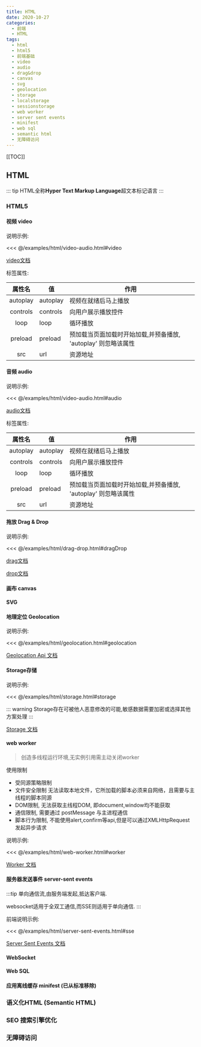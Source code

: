 ```yaml
---
title: HTML
date: 2020-10-27
categories:
  - 前端
  - HTML
tags:
  - html
  - html5
  - 前端基础
  - video
  - audio
  - drag&drop
  - canvas
  - svg
  - geolocation
  - storage
  - localstorage
  - sessionstorage
  - web worker
  - server sent events
  - minifest
  - web sql
  - semantic html
  - 无障碍访问
---
```


[[TOC]]

## HTML

::: tip
HTML全称**Hyper Text Markup Language**超文本标记语言
:::

### HTML5

#### 视频 video

说明示例:

<<< @/examples/html/video-audio.html#video

[video文档](https://developer.mozilla.org/zh-CN/docs/Web/HTML/Element/video)

标签属性:

|属性名|值|作用|
|:--:| -- | -- |
autoplay | autoplay | 视频在就绪后马上播放
controls | controls | 向用户展示播放控件
loop | loop | 循环播放
preload | preload | 预加载当页面加载时开始加载,并预备播放, 'autoplay' 则忽略该属性
src | url | 资源地址

#### 音频 audio

说明示例:

<<< @/examples/html/video-audio.html#audio

[audio文档](https://developer.mozilla.org/zh-CN/docs/Web/HTML/Element/audio)

标签属性:

|属性名|值|作用|
|:--:| -- | -- |
autoplay | autoplay | 视频在就绪后马上播放
controls | controls | 向用户展示播放控件
loop | loop | 循环播放
preload | preload | 预加载当页面加载时开始加载,并预备播放, 'autoplay' 则忽略该属性
src | url | 资源地址

#### 拖放 Drag & Drop

说明示例:

<<< @/examples/html/drag-drop.html#dragDrop

[drag文档](https://developer.mozilla.org/zh-CN/docs/Web/API/Document/drag_event)

[drop文档](https://developer.mozilla.org/zh-CN/docs/Web/API/Document/drop_event)

#### 画布 canvas

#### SVG

#### 地理定位 Geolocation

说明示例:

<<< @/examples/html/geolocation.html#geolocation

[Geolocation Api 文档](https://developer.mozilla.org/zh-CN/docs/Web/API/Geolocation/Using_geolocation)

#### Storage存储

说明示例:

<<< @/examples/html/storage.html#storage

::: warning
Storage存在可被他人恶意修改的可能,敏感数据需要加密或选择其他方案处理
:::

[Storage 文档](https://developer.mozilla.org/zh-CN/docs/Web/API/Storage)

#### web worker

> 创造多线程运行环境,无实例引用需主动关闭worker

使用限制

* 受同源策略限制
* 文件安全限制 无法读取本地文件，它所加载的脚本必须来自网络，且需要与主线程的脚本同源
* DOM限制, 无法获取主线程DOM, 即document,window均不能获取
* 通信限制, 需要通过 postMessage 与主进程通信
* 脚本行为限制, 不能使用alert,confirm等api,但是可以通过XMLHttpRequest发起异步请求

说明示例:

<<< @/examples/html/web-worker.html#worker

[Worker 文档](https://developer.mozilla.org/zh-CN/docs/Web/API/Worker)

#### 服务器发送事件 server-sent events

:::tip
单向通信流,由服务端发起,抵达客户端.

websocket适用于全双工通信,而SSE则适用于单向通信.
:::

前端说明示例:

<<< @/examples/html/server-sent-events.html#sse

[Server Sent Events 文档](https://developer.mozilla.org/zh-CN/docs/Server-sent_events/Using_server-sent_events)

#### WebSocket

#### Web SQL

#### 应用离线缓存 minifest (已从标准移除)

### 语义化HTML (Semantic HTML)

### SEO 搜索引擎优化

### 无障碍访问
